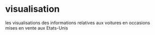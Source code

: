 # visualisation
les visualisations des informations relatives aux voitures en occasions mises en vente aux Etats-Unis
